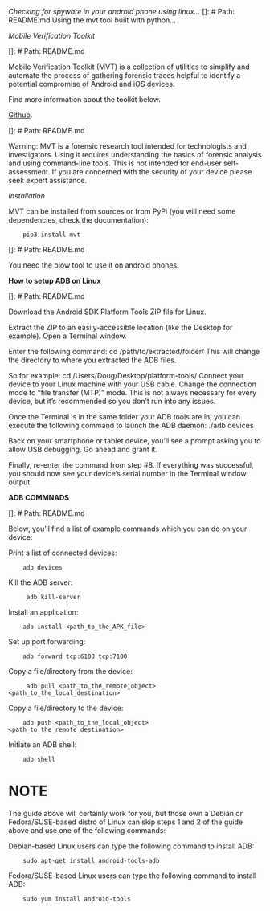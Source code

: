 *Checking for spyware in your android phone using linux...*
[]: # Path: README.md
Using the mvt tool built with python...

*Mobile Verification Toolkit*

[]: # Path: README.md

Mobile Verification Toolkit (MVT) is a collection of utilities to simplify and automate the process of gathering forensic traces helpful to identify a potential compromise of Android and iOS devices.

Find more information about the toolkit below.

[Github](https://github.com/mvt-project/mvt).

[]: # Path: README.md

Warning: MVT is a forensic research tool intended for technologists and investigators. Using it requires understanding the basics of forensic analysis and using command-line tools. This is not intended for end-user self-assessment. If you are concerned with the security of your device please seek expert assistance.

*Installation*

MVT can be installed from sources or from PyPi (you will need some dependencies, check the documentation):

        pip3 install mvt

[]: # Path: README.md

You need the blow tool to use it on android phones.

**How to setup ADB on Linux**

[]: # Path: README.md

Download the Android SDK Platform Tools ZIP file for Linux.

Extract the ZIP to an easily-accessible location (like the Desktop for example).
Open a Terminal window.

Enter the following command: cd /path/to/extracted/folder/
This will change the directory to where you extracted the ADB files.

So for example: cd /Users/Doug/Desktop/platform-tools/
Connect your device to your Linux machine with your USB cable. Change the connection mode to “file transfer (MTP)” mode. This is not always necessary for every device, but it’s recommended so you don’t run into any issues.

Once the Terminal is in the same folder your ADB tools are in, you can execute the following command to launch the ADB daemon: ./adb devices

Back on your smartphone or tablet device, you’ll see a prompt asking you to allow USB debugging. Go ahead and grant it.

Finally, re-enter the command from step #8. If everything was successful, you should now see your device’s serial number in the Terminal window output.

**ADB COMMNADS**

[]: # Path: README.md

Below, you’ll find a list of example commands which you can do on your device:

Print a list of connected devices: 

        adb devices

Kill the ADB server:

         adb kill-server

Install an application: 

        adb install <path_to_the_APK_file>

Set up port forwarding: 

        adb forward tcp:6100 tcp:7100

Copy a file/directory from the device:

         adb pull <path_to_the_remote_object> <path_to_the_local_destination>

Copy a file/directory to the device: 

        adb push <path_to_the_local_object> <path_to_the_remote_destination>

Initiate an ADB shell: 

        adb shell

# NOTE

The guide above will certainly work for you, but those own a Debian or Fedora/SUSE-based distro of Linux can skip steps 1 and 2 of the guide above and use one of the following commands:

Debian-based Linux users can type the following command to install ADB:

        sudo apt-get install android-tools-adb

Fedora/SUSE-based Linux users can type the following command to install ADB:

        sudo yum install android-tools
